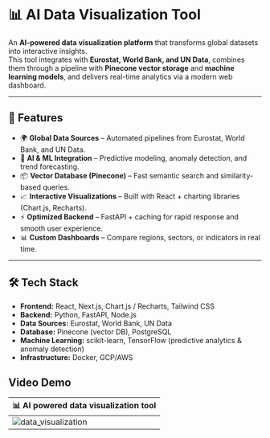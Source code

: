 # 📊 AI Data Visualization Tool

An **AI-powered data visualization platform** that transforms global datasets into interactive insights.  
This tool integrates with **Eurostat, World Bank, and UN Data**, combines them through a pipeline with **Pinecone vector storage** and **machine learning models**, and delivers real-time analytics via a modern web dashboard.

---

## 🚀 Features
- 🌍 **Global Data Sources** – Automated pipelines from Eurostat, World Bank, and UN Data.  
- 🧠 **AI & ML Integration** – Predictive modeling, anomaly detection, and trend forecasting.  
- 📦 **Vector Database (Pinecone)** – Fast semantic search and similarity-based queries.  
- 📈 **Interactive Visualizations** – Built with React + charting libraries (Chart.js, Recharts).  
- ⚡ **Optimized Backend** – FastAPI + caching for rapid response and smooth user experience.  
- 📊 **Custom Dashboards** – Compare regions, sectors, or indicators in real time.  

---

## 🛠️ Tech Stack
- **Frontend:** React, Next.js, Chart.js / Recharts, Tailwind CSS  
- **Backend:** Python, FastAPI, Node.js  
- **Data Sources:** Eurostat, World Bank, UN Data  
- **Database:** Pinecone (vector DB), PostgreSQL  
- **Machine Learning:** scikit-learn, TensorFlow (predictive analytics & anomaly detection)  
- **Infrastructure:** Docker, GCP/AWS

## Video Demo
| 📊 AI powered data visualization tool |
|----------------------------------------------|
| ![data_visualization](assets/datavisualization.gif)   |
